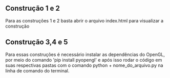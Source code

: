 ## Construção 1 e 2 

Para as construções 1 e 2 basta abrir o arquivo index.html para visualizar a construção

## Construção 3,4 e 5

Para essas construções é necessário instalar as dependências do OpenGL, por meio do comando 'pip install pyopengl' e após isso rodar o código em suas respectivas pastas com o comando python + nome_do_arquivo.py na linha de comando do terminal. 
